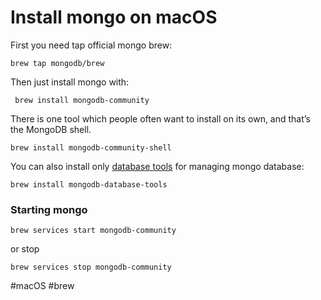 # Install mongo on macOS

First you need tap official mongo brew:

```shell
brew tap mongodb/brew
```

Then just install mongo with:

```shell
 brew install mongodb-community
```

There is one tool which people often want to install on its own, and that’s the MongoDB shell.

```shell
brew install mongodb-community-shell
```

You can also install only [database tools](https://docs.mongodb.com/database-tools/) for managing mongo database:

```shell
brew install mongodb-database-tools
```

### Starting mongo

```shell
brew services start mongodb-community
```

or stop

```shell
brew services stop mongodb-community
```

#macOS #brew 